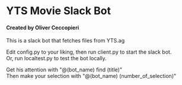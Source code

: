 # YTS Movie Slack Bot  
#### Created by Oliver Ceccopieri  

This is a slack bot that fetches files from YTS.ag  

Edit config.py to your liking, then run client.py to start the slack bot.  
Or, run localtest.py to test the bot locally.  

Get his attention with "@(bot_name) find (title)"  
Then make your selection with "@(bot_name) (number_of_selection)"

